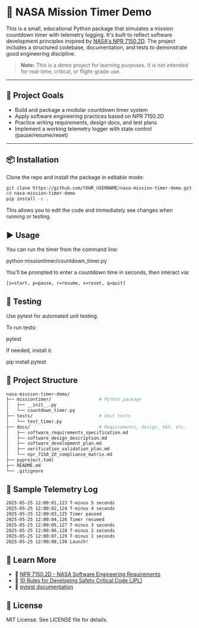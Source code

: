 # 🚀 NASA Mission Timer Demo

This is a small, educational Python package that simulates a mission countdown timer with telemetry logging. It's built to reflect software development principles inspired by [NASA's NPR 7150.2D](https://nodis3.gsfc.nasa.gov/displayDir.cfm?Internal_ID=N_PR_7150_002D_). The project includes a structured codebase, documentation, and tests to demonstrate good engineering discipline.

> **Note:** This is a demo project for learning purposes. It is not intended for real-time, critical, or flight-grade use.

---

## 🎯 Project Goals

- Build and package a modular countdown timer system
- Apply software engineering practices based on NPR 7150.2D
- Practice writing requirements, design docs, and test plans
- Implement a working telemetry logger with state control (pause/resume/reset)

---

## 📦 Installation

Clone the repo and install the package in editable mode:

```bash
git clone https://github.com/YOUR_USERNAME/nasa-mission-timer-demo.git
cd nasa-mission-timer-demo
pip install -e .
```
This allows you to edit the code and immediately see changes when running or testing.

## ▶️ Usage

You can run the timer from the command line:

python missiontimer/countdown_timer.py

You’ll be prompted to enter a countdown time in seconds, then interact via:
```bash
[s=start, p=pause, r=resume, x=reset, q=quit]
```

## 🧪 Testing

Use pytest for automated unit testing.

To run tests:

pytest

If needed, install it:

pip install pytest

## 📂 Project Structure

```bash
nasa-mission-timer-demo/
├── missiontimer/                  # Python package
│   ├── __init__.py
│   └── countdown_timer.py
├── tests/                         # Unit tests
│   └── test_timer.py
├── docs/                          # Requirements, design, V&V, etc.
│   ├── software_requirements_specification.md
│   ├── software_design_description.md
│   ├── software_development_plan.md
│   ├── verification_validation_plan.md
│   └── npr_7150_2d_compliance_matrix.md
├── pyproject.toml
├── README.md
└── .gitignore
```

## 📡 Sample Telemetry Log

```bash
2025-05-25 12:00:01,123 T-minus 5 seconds
2025-05-25 12:00:02,124 T-minus 4 seconds
2025-05-25 12:00:03,125 Timer paused
2025-05-25 12:00:04,126 Timer resumed
2025-05-25 12:00:05,127 T-minus 3 seconds
2025-05-25 12:00:06,128 T-minus 2 seconds
2025-05-25 12:00:07,129 T-minus 1 seconds
2025-05-25 12:00:08,130 Launch!
```

## 🧠 Learn More

- 📄 [NPR 7150.2D - NASA Software Engineering Requirements](https://nodis3.gsfc.nasa.gov/displayDir.cfm?Internal_ID=N_PR_7150_002D_)
- 📝 [10 Rules for Developing Safety Critical Code (JPL)](https://plavos.com/blog/nasas-10-rules-for-space-proof-code/)
- 🧪 [pytest documentation](https://docs.pytest.org/en/stable/)

## 📜 License

MIT License. See LICENSE file for details.